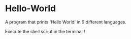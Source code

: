 # Hello-World
A program that prints 'Hello World' in 9 different languages.

Execute the shell script in the terminal !
